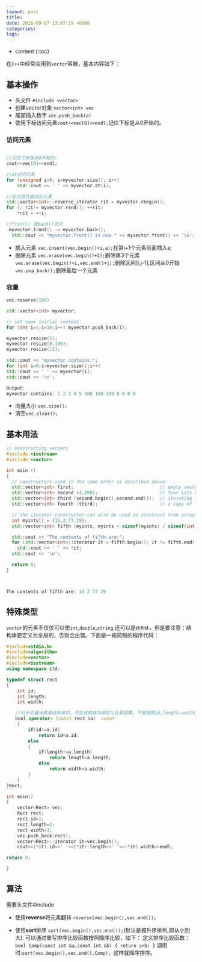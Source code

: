 ```yaml
---
layout: post
title: 
date: 2016-09-07 13:07:19 +0800
categories: 
tags: 
---
```

* content
{:toc}


在`C++`中经常会用到`vector`容器，基本内容如下：

## 基本操作 ##

- 头文件 	`#include <vector>`
- 创建vector对象 `vector<int> vec`
- 尾部插入数字 `vec.push_back(a)`
- 使用下标访问元素`cout<<vec[0]<<endl;`记住下标是从0开始的。
### 访问元素  ###

```cpp

//记住下标是从0开始的。
cout<<vec[0]<<endl;

//at访问元素
for (unsigned i=0; i<myvector.size(); i++)
	std::cout << ' ' << myvector.at(i);

//反向迭代器访问元素
std::vector<int>::reverse_iterator rit = myvector.rbegin();
for (; rit!= myvector.rend(); ++rit)
	*rit = ++i;

//front() 和back()访问
 myvector.front() -= myvector.back();
  std::cout << "myvector.front() is now " << myvector.front() << '\n';

```

- 插入元素  `vec.insert(vec.begin()+i,a);`在第i+1个元素前面插入a;
- 删除元素  `vec.erase(vec.begin()+2);`删除第3个元素     
     `vec.erase(vec.begin()+i,vec.end()+j);`删除区间[i,j-1];区间从0开始
	 `vec.pop_back();`删除最后一个元素

### 容量 ###

```cpp
vec.reserve(100)

std::vector<int> myvector;

// set some initial content:
for (int i=1;i<10;i++) myvector.push_back(i);

myvector.resize(5);
myvector.resize(8,100);
myvector.resize(12);

std::cout << "myvector contains:";
for (int i=0;i<myvector.size();i++)
std::cout << ' ' << myvector[i];
std::cout << '\n';

Output:
myvector contains: 1 2 3 4 5 100 100 100 0 0 0 0
```

- 向量大小 `vec.size();`
- 清空`vec.clear();`


## 基本用法 ##

```cpp
// constructing vectors
#include <iostream>
#include <vector>

int main ()
{
  // constructors used in the same order as described above:
  std::vector<int> first;                                // empty vector of ints
  std::vector<int> second (4,100);                       // four ints with value 100
  std::vector<int> third (second.begin(),second.end());  // iterating through second
  std::vector<int> fourth (third);                       // a copy of third

  // the iterator constructor can also be used to construct from arrays:
  int myints[] = {16,2,77,29};
  std::vector<int> fifth (myints, myints + sizeof(myints) / sizeof(int) );

  std::cout << "The contents of fifth are:";
  for (std::vector<int>::iterator it = fifth.begin(); it != fifth.end(); ++it)
    std::cout << ' ' << *it;
  std::cout << '\n';

  return 0;
}



The contents of fifth are: 16 2 77 29
```

## 特殊类型 ##

`vector`的元素不仅仅可以使`int`,`double`,`string`,还可以是`结构体`，但是要注意：结构体要定义为全局的，否则会出错。下面是一段简短的程序代码：

```cpp
#include<stdio.h>
#include<algorithm>
#include<vector>
#include<iostream>
using namespace std;

typedef struct rect
{
    int id;
    int length;
    int width;

　　//对于向量元素是结构体的，可在结构体内部定义比较函数，下面按照id,length,width升序排序。
　　bool operator< (const rect &a)  const
    {
        if(id!=a.id)
            return id<a.id;
        else
        {
            if(length!=a.length)
                return length<a.length;
            else
                return width<a.width;
        }
    }
}Rect;

int main()
{
    vector<Rect> vec;
    Rect rect;
    rect.id=1;
    rect.length=2;
    rect.width=3;
    vec.push_back(rect);
    vector<Rect>::iterator it=vec.begin();
    cout<<(*it).id<<' '<<(*it).length<<' '<<(*it).width<<endl;    

return 0;

}
```

## 算法 ##

需要头文件#include<algorithm>

- 使用**reverse**将元素翻转 
` reverse(vec.begin(),vec.end()); 
` 

- 使用**sort**排序 `sort(vec.begin(),vec.end());`(默认是按升序排列,即从小到大). 可以通过重写排序比较函数按照降序比较，如下： 定义排序比较函数：
	`
	bool Comp(const int &a,const int &b)
	{
	    return a>b;
	}
	`
	调用时:`sort(vec.begin(),vec.end(),Comp)`，这样就降序排序。
